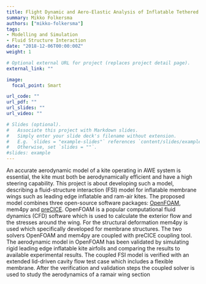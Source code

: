 ```yaml
---
title: Flight Dynamic and Aero-Elastic Analysis of Inflatable Tethered Wings
summary: Mikko Folkersma
authors: ["mikko-folkersma"]
tags:
- Modelling and Simulation
- Fluid Structure Interaction
date: "2018-12-06T00:00:00Z"
weight: 1

# Optional external URL for project (replaces project detail page).
external_link: ""

image:
  focal_point: Smart

url_code: ""
url_pdf: ""
url_slides: ""
url_video: ""

# Slides (optional).
#   Associate this project with Markdown slides.
#   Simply enter your slide deck's filename without extension.
#   E.g. `slides = "example-slides"` references `content/slides/example-slides.md`.
#   Otherwise, set `slides = ""`.
#slides: example
---
```


An accurate aerodynamic model of a kite operating in AWE system is essential, the kite must both be aerodynamically efficient and have a high steering capability. This project is about developing such a model, describing a fluid-structure interaction (FSI) model for inflatable membrane wings such as leading edge inflatable and ram-air kites. The proposed model combines three open-source software packages: [OpenFOAM](https://www.openfoam.com), mem4py and [preCICE](https://www.precice.org/). OpenFOAM is a popular computational fluid dynamics (CFD) software which is used to calculate the exterior flow and the stresses around the wing. For the structural deformation mem4py is used which specifically developed for membrane structures. The two solvers OpenFOAM and mem4py are coupled with preCICE coupling tool. The aerodynamic model in OpenFOAM has been validated by simulating rigid leading edge inflatable kite airfoils and comparing the results to available experimental results. The coupled FSI model is verified with an extended lid-driven cavity flow test case which includes a flexible membrane. After the verification and validation steps the coupled solver is used to study the aerodynamics of a ramair wing section
